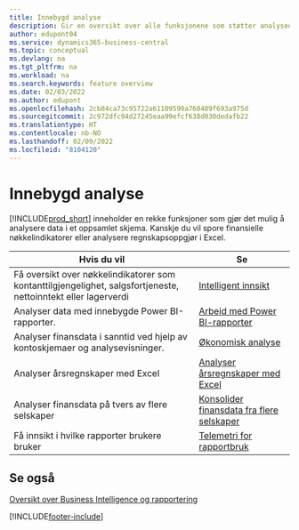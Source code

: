 ```yaml
---
title: Innebygd analyse
description: Gir en oversikt over alle funksjonene som støtter analyseoppgaver i Business Central-produktet.
author: edupont04
ms.service: dynamics365-business-central
ms.topic: conceptual
ms.devlang: na
ms.tgt_pltfrm: na
ms.workload: na
ms.search.keywords: feature overview
ms.date: 02/03/2022
ms.author: edupont
ms.openlocfilehash: 2cb84ca73c95722a61109590a760489f693a975d
ms.sourcegitcommit: 2c972dfc94d27245eaa99efcf638d030dedafb22
ms.translationtype: HT
ms.contentlocale: nb-NO
ms.lasthandoff: 02/09/2022
ms.locfileid: "8104120"
---
```

# <a name="built-in-analytics"></a>Innebygd analyse

[!INCLUDE[prod_short](includes/prod_short.md)] inneholder en rekke funksjoner som gjør det mulig å analysere data i et oppsamlet skjema. Kanskje du vil spore finansielle nøkkelindikatorer eller analysere regnskapsoppgjør i Excel.

| Hvis du vil | Se |
| --- | --- |
|Få oversikt over nøkkelindikatorer som kontanttilgjengelighet, salgsfortjeneste, nettoinntekt eller lagerverdi | [Intelligent innsikt](about-intelligent-cloud.md) |
|Analyser data med innebygde Power BI-rapporter. | [Arbeid med Power BI-rapporter](across-working-with-powerbi.md) |
|Analyser finansdata i sanntid ved hjelp av kontoskjemaer og analysevisninger.| [Økonomisk analyse](bi.md) |
|Analyser årsregnskaper med Excel | [Analyser årsregnskaper med Excel](finance-analyze-excel.md) |
|Analyser finansdata på tvers av flere selskaper | [Konsolider finansdata fra flere selskaper](finance-consolidated-company-reporting.md) |
|Få innsikt i hvilke rapporter brukere bruker| [Telemetri for rapportbruk](/dynamics365/business-central/dev-itpro/administration/telemetry-reports-trace)|

## <a name="see-also"></a>Se også

[Oversikt over Business Intelligence og rapportering](reports-use-reports.md)


[!INCLUDE[footer-include](includes/footer-banner.md)]